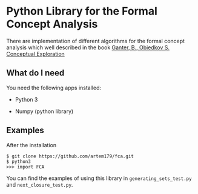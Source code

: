 # Python Library for the Formal Concept Analysis
There are implementation of different algorithms 
for the formal concept analysis which well described
in the book [Ganter, B., Obiedkov S. Conceptual Exploration](https://scholar.google.com/citations?view_op=view_citation&hl=ru&user=ihBZdwYAAAAJ&citation_for_view=ihBZdwYAAAAJ:ILKRHgRFtOwC)

## What do I need
You need the following apps installed:

- Python 3
* Numpy (python library)

## Examples
After the installation
```
$ git clone https://github.com/artem179/fca.git
$ python3
>>> import FCA
```
You can find the examples of using this library in `generating_sets_test.py` and `next_closure_test.py`.
